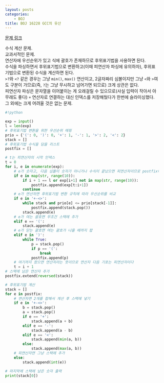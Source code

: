 ```yaml
---
layout: posts
categories:
    - BOJ
title: BOJ 16228 GCC의 유산
---
```


[문제 링크](https://www.acmicpc.net/problem/16228)

수식 계산 문제.  
교과서적인 문제.  
연산자에 우선순위가 있고 식에 괄호가 존재하므로 후위표기법을 사용하면 된다.  
수식을 파싱하면서 후위표기법으로 변환하고(이때 피연산자 파싱에 유의하자), 후위표기법으로 변환된 수식을 계산하면 된다.  
`>?`와 `<?` 같은 경우는 그냥 `min()`, `max()` 연산이고, 2글자짜리 심볼이지만 그냥 `<`와 `>`여도 구분이 가므로(즉, `?`는 그냥 무시하고 넘어가면 되므로) 크게 상관은 없다.  
피연산자 파싱은 문자열을 이어붙이는 게 오래걸릴 수 있으므로(사실 입력이 작아서 아무래도 좋다) `+` 연산자로 연결하는 대신 인덱스를 저장해뒀다가 한번에 슬라이싱했다.  
그 외에는 크게 어려울 것은 없는 문제.  


```python
#!python

exp = input()
l = len(exp)
# 후위표기법 변환을 위한 우선순위 매핑
prio = {'(': 0, ')': 0, '+': 1, '-': 1, '>': 2, '<': 2}
stack = []
# 후위표기법 수식을 담을 리스트
postfix = []

# t는 피연산자의 시작 인덱스
t = 0
for i, e in enumerate(exp):
    # e가 숫자고, 다음 심볼이 숫자가 아니거나 수식이 끝났으면 피연산자이므로 postfix에 담음
    if e in map(str, range(10)):
        if i + 1 == l or exp[i+1] not in map(str, range(10)):
            postfix.append(exp[t:i+1])
        continue
    # e가 연산자면 후위표기법 변환 규칙에 따라 우선순위를 비교
    if e in '+-<>':
        while stack and prio[e] <= prio[stack[-1]]:
            postfix.append(stack.pop())
        stack.append(e)
    # e가 여는 괄호면 무조건 스택에 추가
    elif e == '(':
        stack.append(e)
    # e가 닫는 괄호면 여는 괄호가 나올 때까지 팝
    elif e in ')':
        while True:
            p = stack.pop()
            if p == '(':
                break
            postfix.append(p)
    # 여기까지 왔으면 연산자라는 뜻이므로 연산자 다음 기호는 피연산자이다
    t = i + 1
# 스택에 남은 연산자 추가
postfix.extend(reversed(stack))

# 후위표기법 계산
stack = []
for e in postfix:
    # 연산자면 2개를 팝해서 계산 후 스택에 넣기
    if e in '+-<>':
        b = stack.pop()
        a = stack.pop()
        if e == '+':
            stack.append(a + b)
        elif e == '-':
            stack.append(a - b)
        elif e == '<':
            stack.append(min(a, b))
        else:
            stack.append(max(a, b))
    # 피연산자면 그냥 스택에 추가
    else:
        stack.append(int(e))

# 마지막에 스택에 남은 숫자 출력
print(stack[0])
```
